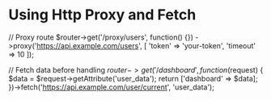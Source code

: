 # Using Http Proxy and Fetch

// Proxy route
$router->get('/proxy/users', function() {})
    ->proxy('https://api.example.com/users', [
        'token' => 'your-token',
        'timeout' => 10
    ]);

// Fetch data before handling
$router->get('/dashboard', function($request) {
    $data = $request->getAttribute('user_data');
    return ['dashboard' => $data];
})->fetch('https://api.example.com/user/current', 'user_data');